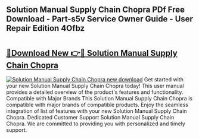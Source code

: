 ## Solution Manual Supply Chain Chopra PDf Free Download - Part-s5v Service Owner Guide - User Repair Edition 4Ofbz

# <h2><a href="http://bc67699.oget.top/?id=Solution+Manual+Supply+Chain+Chopra">🔗Download New 👉🔴 Solution Manual Supply Chain Chopra</a></h2>

[![Solution Manual Supply Chain Chopra new download](https://i.imgur.com/5g1atiW.png)](http://bc67699.oget.top/?id=Solution+Manual+Supply+Chain+Chopra)
Get started with your new Solution Manual Supply Chain Chopra today! This user manual provides a detailed overview of the product's features and functionality. Compatible with Major Brands This Solution Manual Supply Chain Chopra is compatible with major brands of compatible products. Enjoy the seamless integration of list of features with your new Solution Manual Supply Chain Chopra. Dedicated Customer Support Solution Manual Supply Chain Chopra. We are committed to providing you with personalized and timely support.
